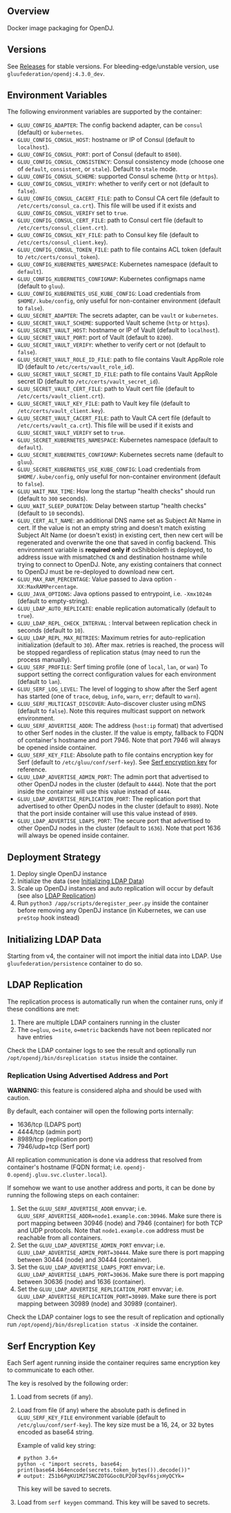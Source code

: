 ## Overview

Docker image packaging for OpenDJ.

## Versions

See [Releases](https://github.com/GluuFederation/docker-opendj/releases) for stable versions.
For bleeding-edge/unstable version, use `gluufederation/opendj:4.3.0_dev`.

## Environment Variables

The following environment variables are supported by the container:

- `GLUU_CONFIG_ADAPTER`: The config backend adapter, can be `consul` (default) or `kubernetes`.
- `GLUU_CONFIG_CONSUL_HOST`: hostname or IP of Consul (default to `localhost`).
- `GLUU_CONFIG_CONSUL_PORT`: port of Consul (default to `8500`).
- `GLUU_CONFIG_CONSUL_CONSISTENCY`: Consul consistency mode (choose one of `default`, `consistent`, or `stale`). Default to `stale` mode.
- `GLUU_CONFIG_CONSUL_SCHEME`: supported Consul scheme (`http` or `https`).
- `GLUU_CONFIG_CONSUL_VERIFY`: whether to verify cert or not (default to `false`).
- `GLUU_CONFIG_CONSUL_CACERT_FILE`: path to Consul CA cert file (default to `/etc/certs/consul_ca.crt`). This file will be used if it exists and `GLUU_CONFIG_CONSUL_VERIFY` set to `true`.
- `GLUU_CONFIG_CONSUL_CERT_FILE`: path to Consul cert file (default to `/etc/certs/consul_client.crt`).
- `GLUU_CONFIG_CONSUL_KEY_FILE`: path to Consul key file (default to `/etc/certs/consul_client.key`).
- `GLUU_CONFIG_CONSUL_TOKEN_FILE`: path to file contains ACL token (default to `/etc/certs/consul_token`).
- `GLUU_CONFIG_KUBERNETES_NAMESPACE`: Kubernetes namespace (default to `default`).
- `GLUU_CONFIG_KUBERNETES_CONFIGMAP`: Kubernetes configmaps name (default to `gluu`).
- `GLUU_CONFIG_KUBERNETES_USE_KUBE_CONFIG`: Load credentials from `$HOME/.kube/config`, only useful for non-container environment (default to `false`).
- `GLUU_SECRET_ADAPTER`: The secrets adapter, can be `vault` or `kubernetes`.
- `GLUU_SECRET_VAULT_SCHEME`: supported Vault scheme (`http` or `https`).
- `GLUU_SECRET_VAULT_HOST`: hostname or IP of Vault (default to `localhost`).
- `GLUU_SECRET_VAULT_PORT`: port of Vault (default to `8200`).
- `GLUU_SECRET_VAULT_VERIFY`: whether to verify cert or not (default to `false`).
- `GLUU_SECRET_VAULT_ROLE_ID_FILE`: path to file contains Vault AppRole role ID (default to `/etc/certs/vault_role_id`).
- `GLUU_SECRET_VAULT_SECRET_ID_FILE`: path to file contains Vault AppRole secret ID (default to `/etc/certs/vault_secret_id`).
- `GLUU_SECRET_VAULT_CERT_FILE`: path to Vault cert file (default to `/etc/certs/vault_client.crt`).
- `GLUU_SECRET_VAULT_KEY_FILE`: path to Vault key file (default to `/etc/certs/vault_client.key`).
- `GLUU_SECRET_VAULT_CACERT_FILE`: path to Vault CA cert file (default to `/etc/certs/vault_ca.crt`). This file will be used if it exists and `GLUU_SECRET_VAULT_VERIFY` set to `true`.
- `GLUU_SECRET_KUBERNETES_NAMESPACE`: Kubernetes namespace (default to `default`).
- `GLUU_SECRET_KUBERNETES_CONFIGMAP`: Kubernetes secrets name (default to `gluu`).
- `GLUU_SECRET_KUBERNETES_USE_KUBE_CONFIG`: Load credentials from `$HOME/.kube/config`, only useful for non-container environment (default to `false`).
- `GLUU_WAIT_MAX_TIME`: How long the startup "health checks" should run (default to `300` seconds).
- `GLUU_WAIT_SLEEP_DURATION`: Delay between startup "health checks" (default to `10` seconds).
- `GLUU_CERT_ALT_NAME`: an additional DNS name set as Subject Alt Name in cert. If the value is not an empty string and doesn't match existing Subject Alt Name (or doesn't exist) in existing cert, then new cert will be regenerated and overwrite the one that saved in config backend. This environment variable is __required only if__ oxShibboleth is deployed, to address issue with mismatched `CN` and destination hostname while trying to connect to OpenDJ. Note, any existing containers that connect to OpenDJ must be re-deployed to download new cert.
- `GLUU_MAX_RAM_PERCENTAGE`: Value passed to Java option `-XX:MaxRAMPercentage`.
- `GLUU_JAVA_OPTIONS`: Java options passed to entrypoint, i.e. `-Xmx1024m` (default to empty-string).
- `GLUU_LDAP_AUTO_REPLICATE`: enable replication automatically (default to `true`).
- `GLUU_LDAP_REPL_CHECK_INTERVAL` : Interval between replication check in seconds (default to `10`).
- `GLUU_LDAP_REPL_MAX_RETRIES`: Maximum retries for auto-replication initialization (default to `30`). After max. retries is reached, the process will be stopped regardless of replication status (may need to run the process manually).
- `GLUU_SERF_PROFILE`: Serf timing profile (one of `local`, `lan`, or `wan`) To support setting the correct configuration values for each environment (default to `lan`).
- `GLUU_SERF_LOG_LEVEL`: The level of logging to show after the Serf agent has started (one of `trace`, `debug`, `info`, `warn`, `err`; default to `warn`).
- `GLUU_SERF_MULTICAST_DISCOVER`: Auto-discover cluster using mDNS (default to `false`). Note this requires multicast support on network environment.
- `GLUU_SERF_ADVERTISE_ADDR`: The address (`host:ip` format) that advertised to other Serf nodes in the cluster. If the value is empty, fallback to FQDN of container's hostname and port 7946. Note that port 7946 will always be opened inside container.
- `GLUU_SERF_KEY_FILE`: Absolute path to file contains encryption key for Serf (default to `/etc/gluu/conf/serf-key`). See [Serf encryption key](#serf-encryption-key) for reference.
- `GLUU_LDAP_ADVERTISE_ADMIN_PORT`: The admin port that advertised to other OpenDJ nodes in the cluster (default to `4444`). Note that the port inside the container will use this value instead of `4444`.
- `GLUU_LDAP_ADVERTISE_REPLICATION_PORT`: The replication port that advertised to other OpenDJ nodes in the cluster (default to `8989`). Note that the port inside container will use this value instead of `8989`.
- `GLUU_LDAP_ADVERTISE_LDAPS_PORT`: The secure port that advertised to other OpenDJ nodes in the cluster (default to `1636`). Note that port 1636 will always be opened inside container.

## Deployment Strategy

1. Deploy single OpenDJ instance
2. Initialize the data (see [Initializing LDAP Data](#initializing-ldap-data))
3. Scale up OpenDJ instances and auto replication will occur by default (see also [LDAP Replication](#ldap-replication))
4. Run `python3 /app/scripts/deregister_peer.py` inside the container before removing any OpenDJ instance (in Kubernetes, we can use `preStop` hook instead)

## Initializing LDAP Data

Starting from v4, the container will not import the initial data into LDAP. Use `gluufederation/persistence` container to do so.

## LDAP Replication

The replication process is automatically run when the container runs, only if these conditions are met:

1. There are multiple LDAP containers running in the cluster
2. The `o=gluu`, `o=site`, `o=metric` backends have not been replicated nor have entries

Check the LDAP container logs to see the result and optionally run `/opt/opendj/bin/dsreplication status` inside the container.

### Replication Using Advertised Address and Port

**WARNING:** this feature is considered alpha and should be used with caution.

By default, each container will open the following ports internally:

- 1636/tcp (LDAPS port)
- 4444/tcp (admin port)
- 8989/tcp (replication port)
- 7946/udp+tcp (Serf port)

All replication communication is done via address that resolved from container's hostname (FQDN format; i.e. `opendj-0.opendj.gluu.svc.cluster.local`).

If somehow we want to use another address and ports, it can be done by running the following steps on each container:

1.  Set the `GLUU_SERF_ADVERTISE_ADDR` envvar; i.e. `GLUU_SERF_ADVERTISE_ADDR=node1.example.com:30946`. Make sure there is port mapping between 30946 (node) and 7946 (container) for both TCP and UDP protocols. Note that `node1.example.com` address must be reachable from all containers.
1.  Set the `GLUU_LDAP_ADVERTISE_ADMIN_PORT` envvar; i.e. `GLUU_LDAP_ADVERTISE_ADMIN_PORT=30444`. Make sure there is port mapping between 30444 (node) and 30444 (container).
1.  Set the `GLUU_LDAP_ADVERTISE_LDAPS_PORT` envvar; i.e. `GLUU_LDAP_ADVERTISE_LDAPS_PORT=30636`. Make sure there is port mapping between 30636 (node) and 1636 (container).
1.  Set the `GLUU_LDAP_ADVERTISE_REPLICATION_PORT` envvar; i.e. `GLUU_LDAP_ADVERTISE_REPLICATION_PORT=30989`. Make sure there is port mapping between 30989 (node) and 30989 (container).

Check the LDAP container logs to see the result of replication and optionally run `/opt/opendj/bin/dsreplication status -X` inside the container.

## Serf Encryption Key

Each Serf agent running inside the container requires same encryption key to communicate to each other.

The key is resolved by the following order:

1.  Load from secrets (if any).

1.  Load from file (if any) where the absolute path is defined in `GLUU_SERF_KEY_FILE` environment variable (default to `/etc/gluu/conf/serf-key`).
    The key size must be a 16, 24, or 32 bytes encoded as base64 string.

    Example of valid key string:

        # python 3.6+
        python -c "import secrets, base64; print(base64.b64encode(secrets.token_bytes()).decode())"
        # output: Z51b6PgKU1MZ75NCZOTGGoc0LP2OF3qvF6sjxHyQCYk=

    This key will be saved to secrets.

1.  Load from `serf keygen` command. This key will be saved to secrets.
